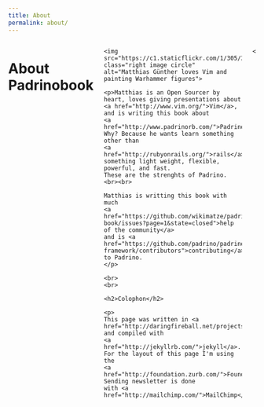 ```yaml
---
title: About
permalink: about/
---
```

<div class="row">
  <div class="twelve columns">
    <h1>About Padrinobook</h1>

    <img src="https://c1.staticflickr.com/1/305/30960365443_dc82235ae2_q.jpg" class="right image circle" alt="Matthias Günther loves Vim and painting Warhammer figures">

    <p>Matthias is an Open Sourcer by heart, loves giving presentations about
    <a href="http://www.vim.org/">Vim</a>, and is writing this book about
    <a href="http://www.padrinorb.com/">Padrino</a>.
    Why? Because he wants learn something other than
    <a href="http://rubyonrails.org/">rails</a>, something light weight, flexible, powerful, and fast.
    These are the strenghts of Padrino.
    <br><br>

    Matthias is writting this book with much
    <a href="https://github.com/wikimatze/padrino-book/issues?page=1&state=closed">help of the community</a>
    and is <a href="https://github.com/padrino/padrino-framework/contributors">contributing</a> to Padrino.
    </p>

    <br>
    <br>

    <h2>Colophon</h2>

    <p>
    This page was written in <a href="http://daringfireball.net/projects/markdown/">markdown</a> and compiled with
    <a href="http://jekyllrb.com/">jekyll</a>. For the layout of this page I'm using the
    <a href="http://foundation.zurb.com/">Foundation</a>. Sending newsletter is done
    with <a href="http://mailchimp.com/">MailChimp</a>.
<!--
    and the online version of the book is generated with
    <a href="http://rubygems.org/gems/tilt">tilt</a>- if times come, I'm going to make my build system open source.
    The TOC of the page is created with <a href="http://projects.jga.me/toc/#toc7">TOC</a>.
    </p>
    <p>
    PDF, EPUB, and MOBI version of the book are generated with <a href="https://leanpub.com/">leanpub</a>.
    -->
    </p>
  </div>
</div>

